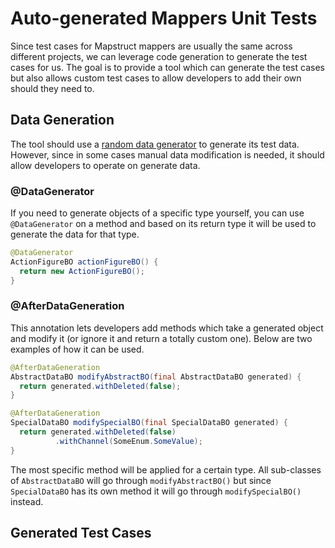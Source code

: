 # Auto-generated Mappers Unit Tests

Since test cases for Mapstruct mappers are usually the same across different projects, we can leverage code generation to generate the test cases for us. The goal is to provide a tool which can generate the test cases but also allows custom test cases to allow developers to add their own should they need to.

## Data Generation
The tool should use a [random data generator](https://github.com/j-easy/easy-random) to generate its test data. However, since in some cases manual data modification is needed, it should allow developers to operate on generate data.

### @DataGenerator
If you need to generate objects of a specific type yourself, you can use `@DataGenerator` on a method and based on its return type it will be used to generate the data for that type.
```java
@DataGenerator
ActionFigureBO actionFigureBO() {
  return new ActionFigureBO();
}
```

### @AfterDataGeneration
This annotation lets developers add methods which take a generated object and modify it (or ignore it and return a totally custom one). Below are two examples of how it can be used.

```java
@AfterDataGeneration
AbstractDataBO modifyAbstractBO(final AbstractDataBO generated) {
  return generated.withDeleted(false);
}

@AfterDataGeneration
SpecialDataBO modifySpecialBO(final SpecialDataBO generated) {
  return generated.withDeleted(false)
          .withChannel(SomeEnum.SomeValue);
}
```

The most specific method will be applied for a certain type. All sub-classes of `AbstractDataBO` will go through `modifyAbstractBO()` but since `SpecialDataBO` has its own method it will go through `modifySpecialBO()` instead.

## Generated Test Cases
